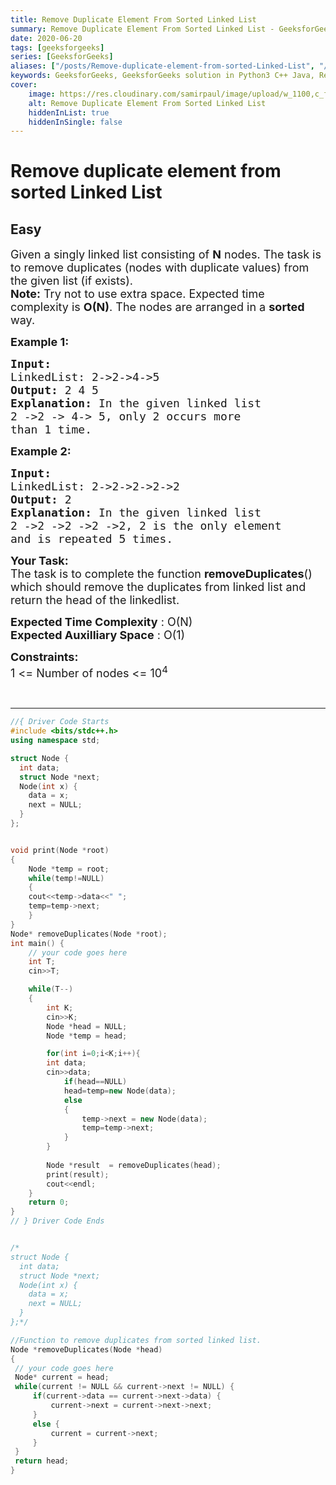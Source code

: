 ```yaml
---
title: Remove Duplicate Element From Sorted Linked List
summary: Remove Duplicate Element From Sorted Linked List - GeeksforGeeks Solution Explained
date: 2020-06-20
tags: [geeksforgeeks]
series: [GeeksforGeeks]
aliases: ["/posts/Remove-duplicate-element-from-sorted-Linked-List", "/blog/posts/Remove-duplicate-element-from-sorted-Linked-List", "/Remove-duplicate-element-from-sorted-Linked-List", "/blog/Remove-duplicate-element-from-sorted-Linked-List",]
keywords: GeeksforGeeks, GeeksforGeeks solution in Python3 C++ Java, Remove Duplicate Element From Sorted Linked List solution
cover:
    image: https://res.cloudinary.com/samirpaul/image/upload/w_1100,c_fit,co_rgb:FFFFFF,l_text:Arial_70_bold:Remove Duplicate Element From Sorted Linked List - Solution Explained/problem-solving.webp
    alt: Remove Duplicate Element From Sorted Linked List
    hiddenInList: true
    hiddenInSingle: false
---
```



# Remove duplicate element from sorted Linked List
## Easy
<div class="problems_problem_content__Xm_eO"><p><span style="font-size:18px">Given a singly linked list consisting of <strong>N</strong> nodes. The task is to remove duplicates (nodes with duplicate values) from the given list (if exists).</span><br>
<span style="font-size:18px"><strong>Note:</strong> Try not to use extra space. Expected time complexity is <strong>O(N)</strong>. The nodes are arranged in a <strong>sorted </strong>way.</span></p>

<p><span style="font-size:18px"><strong>Example 1:</strong></span></p>

<pre><span style="font-size:18px"><strong>Input:
</strong>LinkedList: 2-&gt;2-&gt;4-&gt;5
<strong>Output: </strong>2 4 5<strong>
Explanation: </strong>In the given linked list 
2 -&gt;2 -&gt; 4-&gt; 5, only 2 occurs more 
than 1 time.</span>
</pre>

<p><span style="font-size:18px"><strong>Example 2:</strong></span></p>

<pre><span style="font-size:18px"><strong>Input:
</strong>LinkedList: 2-&gt;2-&gt;2-&gt;2-&gt;2
<strong>Output: </strong>2<strong>
Explanation: </strong>In the given linked list 
2 -&gt;2 -&gt;2 -&gt;2 -&gt;2, 2 is the only element
and is repeated 5 times.</span></pre>

<p><span style="font-size:18px"><strong>Your Task:</strong><br>
The task is to complete the function&nbsp;<strong>removeDuplicates</strong>() which should remove the duplicates from linked list and return the head of the linkedlist.</span></p>

<p><span style="font-size:18px"><strong>Expected Time Complexity</strong> : O(N)<br>
<strong>Expected Auxilliary Space</strong> : O(1)</span></p>

<p><span style="font-size:18px"><strong>Constraints:</strong><br>
1 &lt;= Number of nodes &lt;= 10<sup>4</sup></span></p>

<p>&nbsp;</p>
</div>

---




```cpp
//{ Driver Code Starts
#include <bits/stdc++.h>
using namespace std;

struct Node {
  int data;
  struct Node *next;
  Node(int x) {
    data = x;
    next = NULL;
  }
};


void print(Node *root)
{
    Node *temp = root;
    while(temp!=NULL)
    {
    cout<<temp->data<<" ";
    temp=temp->next;
    }
}
Node* removeDuplicates(Node *root);
int main() {
	// your code goes here
	int T;
	cin>>T;

	while(T--)
	{
		int K;
		cin>>K;
		Node *head = NULL;
        Node *temp = head;

		for(int i=0;i<K;i++){
		int data;
		cin>>data;
			if(head==NULL)
			head=temp=new Node(data);
			else
			{
				temp->next = new Node(data);
				temp=temp->next;
			}
		}
		
		Node *result  = removeDuplicates(head);
		print(result);
		cout<<endl;
	}
	return 0;
}
// } Driver Code Ends


/*
struct Node {
  int data;
  struct Node *next;
  Node(int x) {
    data = x;
    next = NULL;
  }
};*/

//Function to remove duplicates from sorted linked list.
Node *removeDuplicates(Node *head)
{
 // your code goes here
 Node* current = head;
 while(current != NULL && current->next != NULL) {
     if(current->data == current->next->data) {
         current->next = current->next->next;
     }
     else {
         current = current->next;
     }
 }
 return head;
}
```
